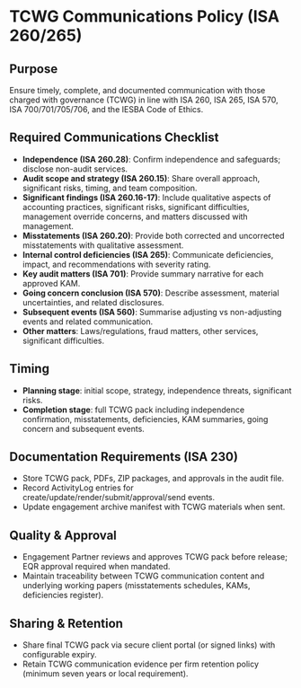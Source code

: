 # TCWG Communications Policy (ISA 260/265)

## Purpose
Ensure timely, complete, and documented communication with those charged with governance (TCWG) in line with ISA 260, ISA 265, ISA 570, ISA 700/701/705/706, and the IESBA Code of Ethics.

## Required Communications Checklist
- **Independence (ISA 260.28)**: Confirm independence and safeguards; disclose non-audit services.
- **Audit scope and strategy (ISA 260.15)**: Share overall approach, significant risks, timing, and team composition.
- **Significant findings (ISA 260.16-17)**: Include qualitative aspects of accounting practices, significant risks, significant difficulties, management override concerns, and matters discussed with management.
- **Misstatements (ISA 260.20)**: Provide both corrected and uncorrected misstatements with qualitative assessment.
- **Internal control deficiencies (ISA 265)**: Communicate deficiencies, impact, and recommendations with severity rating.
- **Key audit matters (ISA 701)**: Provide summary narrative for each approved KAM.
- **Going concern conclusion (ISA 570)**: Describe assessment, material uncertainties, and related disclosures.
- **Subsequent events (ISA 560)**: Summarise adjusting vs non-adjusting events and related communication.
- **Other matters**: Laws/regulations, fraud matters, other services, significant difficulties.

## Timing
- **Planning stage**: initial scope, strategy, independence threats, significant risks.
- **Completion stage**: full TCWG pack including independence confirmation, misstatements, deficiencies, KAM summaries, going concern and subsequent events.

## Documentation Requirements (ISA 230)
- Store TCWG pack, PDFs, ZIP packages, and approvals in the audit file.
- Record ActivityLog entries for create/update/render/submit/approval/send events.
- Update engagement archive manifest with TCWG materials when sent.

## Quality & Approval
- Engagement Partner reviews and approves TCWG pack before release; EQR approval required when mandated.
- Maintain traceability between TCWG communication content and underlying working papers (misstatements schedules, KAMs, deficiencies register).

## Sharing & Retention
- Share final TCWG pack via secure client portal (or signed links) with configurable expiry.
- Retain TCWG communication evidence per firm retention policy (minimum seven years or local requirement).
